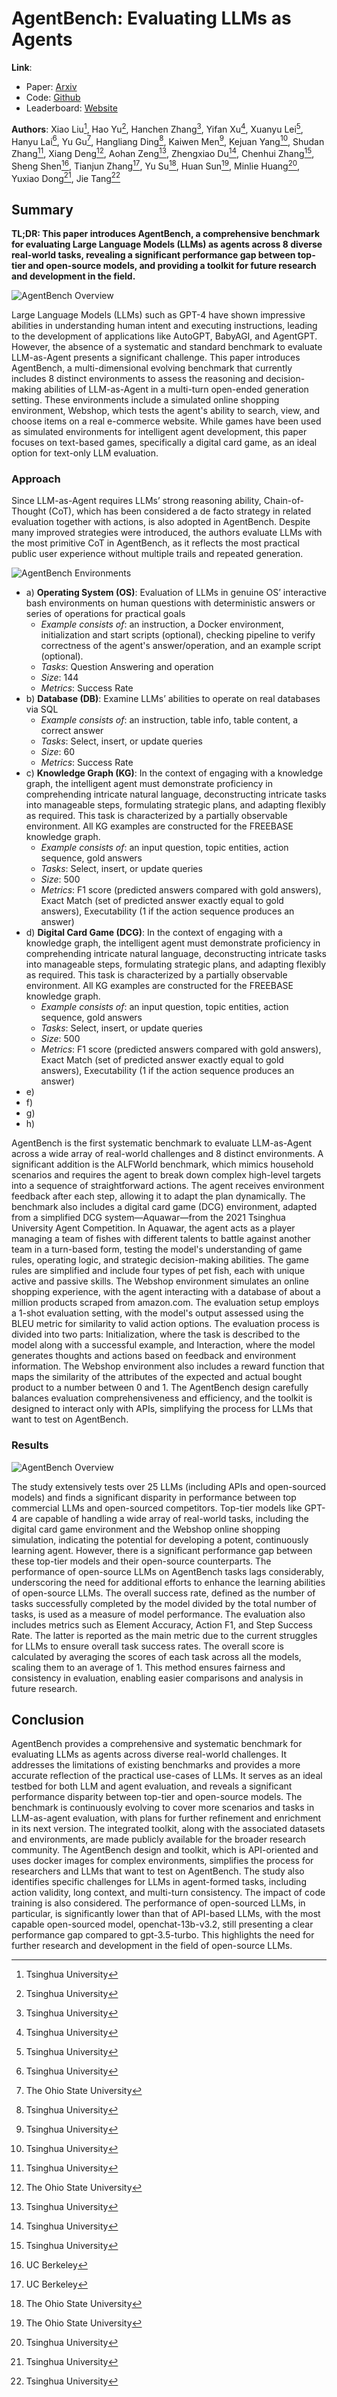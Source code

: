 # AgentBench: Evaluating LLMs as Agents

**Link**:
- Paper: [Arxiv](http://arxiv.org/pdf/2308.03688v1)
- Code: [Github](https://github.com/thudm/agentbench)
- Leaderboard: [Website](https://llmbench.ai/)


**Authors**: Xiao Liu[^1], Hao Yu[^1], Hanchen Zhang[^1], Yifan Xu[^1], Xuanyu Lei[^1], Hanyu Lai[^1], Yu Gu[^2], Hangliang Ding[^1], Kaiwen Men[^1], Kejuan Yang[^1], Shudan Zhang[^1], Xiang Deng[^2], Aohan Zeng[^1], Zhengxiao Du[^1], Chenhui Zhang[^1], Sheng Shen[^3], Tianjun Zhang[^3], Yu Su[^2], Huan Sun[^2], Minlie Huang[^1], Yuxiao Dong[^1], Jie Tang[^1]

[^1]: Tsinghua University
[^2]: The Ohio State University
[^3]: UC Berkeley

## Summary

**TL;DR: This paper introduces AgentBench, a comprehensive benchmark for evaluating Large Language Models (LLMs) as agents across 8 diverse real-world tasks, revealing a significant performance gap between top-tier and open-source models, and providing a toolkit for future research and development in the field.**

![AgentBench Overview](./images/agent-bench-overview.png)

Large Language Models (LLMs) such as GPT-4 have shown impressive abilities in understanding human intent and executing instructions, leading to the development of applications like AutoGPT, BabyAGI, and AgentGPT. However, the absence of a systematic and standard benchmark to evaluate LLM-as-Agent presents a significant challenge. This paper introduces AgentBench, a multi-dimensional evolving benchmark that currently includes 8 distinct environments to assess the reasoning and decision-making abilities of LLM-as-Agent in a multi-turn open-ended generation setting. These environments include a simulated online shopping environment, Webshop, which tests the agent's ability to search, view, and choose items on a real e-commerce website. While games have been used as simulated environments for intelligent agent development, this paper focuses on text-based games, specifically a digital card game, as an ideal option for text-only LLM evaluation.

### Approach

Since LLM-as-Agent requires LLMs’ strong reasoning ability, Chain-of-Thought (CoT), which has been considered a de facto strategy in related evaluation together with actions, is also adopted in AgentBench. Despite many improved strategies were introduced, the authors evaluate LLMs with the most primitive CoT in AgentBench, as it reflects the most practical public user experience without multiple trails and repeated generation.

![AgentBench Environments](./images/agent-bench-envs.png)

- a) **Operating System (OS)**: Evaluation of LLMs in genuine OS’ interactive bash environments on human questions with deterministic answers or series of operations for practical goals
  - _Example consists of_: an instruction, a Docker environment, initialization and start scripts (optional), checking pipeline to verify correctness of the agent's answer/operation, and an example script (optional).
  - _Tasks_: Question Answering and operation
  - _Size_: 144 
  - _Metrics_: Success Rate
- b) **Database (DB)**:  Examine LLMs’ abilities to operate on real databases via SQL
  - _Example consists of_: an instruction, table info, table content, a correct answer
  - _Tasks_: Select, insert, or update queries
  - _Size_: 60
  - _Metrics_: Success Rate
- c) **Knowledge Graph (KG)**:  In the context of engaging with a knowledge graph, the intelligent agent must demonstrate proficiency in comprehending intricate natural language, deconstructing intricate tasks into manageable steps, formulating strategic plans, and adapting flexibly as required. This task is characterized by a partially observable environment. All KG examples are constructed for the FREEBASE knowledge graph.
  - _Example consists of_: an input question, topic entities, action sequence, gold answers
  - _Tasks_: Select, insert, or update queries
  - _Size_: 500
  - _Metrics_: F1 score (predicted answers compared with gold answers), Exact Match (set of predicted answer exactly equal to gold answers), Executability (1 if the action sequence produces an answer)
- d) **Digital Card Game (DCG)**:  In the context of engaging with a knowledge graph, the intelligent agent must demonstrate proficiency in comprehending intricate natural language, deconstructing intricate tasks into manageable steps, formulating strategic plans, and adapting flexibly as required. This task is characterized by a partially observable environment. All KG examples are constructed for the FREEBASE knowledge graph.
  - _Example consists of_: an input question, topic entities, action sequence, gold answers
  - _Tasks_: Select, insert, or update queries
  - _Size_: 500
  - _Metrics_: F1 score (predicted answers compared with gold answers), Exact Match (set of predicted answer exactly equal to gold answers), Executability (1 if the action sequence produces an answer)
- e)
- f)
- g)
- h)


AgentBench is the first systematic benchmark to evaluate LLM-as-Agent across a wide array of real-world challenges and 8 distinct environments. A significant addition is the ALFWorld benchmark, which mimics household scenarios and requires the agent to break down complex high-level targets into a sequence of straightforward actions. The agent receives environment feedback after each step, allowing it to adapt the plan dynamically. The benchmark also includes a digital card game (DCG) environment, adapted from a simplified DCG system—Aquawar—from the 2021 Tsinghua University Agent Competition. In Aquawar, the agent acts as a player managing a team of fishes with different talents to battle against another team in a turn-based form, testing the model's understanding of game rules, operating logic, and strategic decision-making abilities. The game rules are simplified and include four types of pet fish, each with unique active and passive skills. The Webshop environment simulates an online shopping experience, with the agent interacting with a database of about a million products scraped from amazon.com. The evaluation setup employs a 1-shot evaluation setting, with the model's output assessed using the BLEU metric for similarity to valid action options. The evaluation process is divided into two parts: Initialization, where the task is described to the model along with a successful example, and Interaction, where the model generates thoughts and actions based on feedback and environment information. The Webshop environment also includes a reward function that maps the similarity of the attributes of the expected and actual bought product to a number between 0 and 1. The AgentBench design carefully balances evaluation comprehensiveness and efficiency, and the toolkit is designed to interact only with APIs, simplifying the process for LLMs that want to test on AgentBench.

### Results

![AgentBench Overview](./images/agent-bench-models.png)

The study extensively tests over 25 LLMs (including APIs and open-sourced models) and finds a significant disparity in performance between top commercial LLMs and open-sourced competitors. Top-tier models like GPT-4 are capable of handling a wide array of real-world tasks, including the digital card game environment and the Webshop online shopping simulation, indicating the potential for developing a potent, continuously learning agent. However, there is a significant performance gap between these top-tier models and their open-source counterparts. The performance of open-source LLMs on AgentBench tasks lags considerably, underscoring the need for additional efforts to enhance the learning abilities of open-source LLMs. The overall success rate, defined as the number of tasks successfully completed by the model divided by the total number of tasks, is used as a measure of model performance. The evaluation also includes metrics such as Element Accuracy, Action F1, and Step Success Rate. The latter is reported as the main metric due to the current struggles for LLMs to ensure overall task success rates. The overall score is calculated by averaging the scores of each task across all the models, scaling them to an average of 1. This method ensures fairness and consistency in evaluation, enabling easier comparisons and analysis in future research.
## Conclusion

AgentBench provides a comprehensive and systematic benchmark for evaluating LLMs as agents across diverse real-world challenges. It addresses the limitations of existing benchmarks and provides a more accurate reflection of the practical use-cases of LLMs. It serves as an ideal testbed for both LLM and agent evaluation, and reveals a significant performance disparity between top-tier and open-source models. The benchmark is continuously evolving to cover more scenarios and tasks in LLM-as-agent evaluation, with plans for further refinement and enrichment in its next version. The integrated toolkit, along with the associated datasets and environments, are made publicly available for the broader research community. The AgentBench design and toolkit, which is API-oriented and uses docker images for complex environments, simplifies the process for researchers and LLMs that want to test on AgentBench. The study also identifies specific challenges for LLMs in agent-formed tasks, including action validity, long context, and multi-turn consistency. The impact of code training is also considered. The performance of open-sourced LLMs, in particular, is significantly lower than that of API-based LLMs, with the most capable open-sourced model, openchat-13b-v3.2, still presenting a clear performance gap compared to gpt-3.5-turbo. This highlights the need for further research and development in the field of open-source LLMs.

